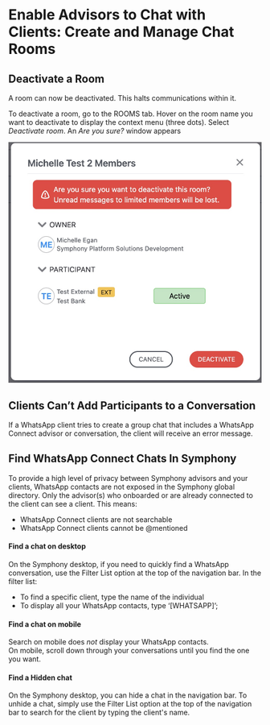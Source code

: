 # Enable Advisors to Chat with Clients: Create and Manage Chat Rooms

## **Deactivate a Room**

A room can now be deactivated. This halts communications within it.

To deactivate a room, go to the ROOMS tab. Hover on the room name you want to deactivate to display the context menu \(three dots\). Select _Deactivate room_. An _Are you sure?_ window appears

![](.gitbook/assets/deactivate-confirmation.jpg)

## **Clients Can’t Add Participants to a Conversation**

If a WhatsApp client tries to create a group chat that includes a WhatsApp Connect advisor or conversation, the client will receive an error message.  


## **Find WhatsApp Connect Chats In Symphony**

To provide a high level of privacy between Symphony advisors and your clients, WhatsApp contacts are not exposed in the Symphony global directory. Only the advisor\(s\) who onboarded or are already connected to the client can see a client. This means:

* WhatsApp Connect clients are not searchable
* WhatsApp Connect clients cannot be @mentioned

#### Find a chat on desktop

On the Symphony desktop, if you need to quickly find  a WhatsApp conversation, use the Filter List option at the top of the navigation bar. In the filter list: 

* To find a specific client, type the name of the individual 
* To display all your WhatsApp contacts, type ‘\[WHATSAPP\]’; 

#### Find a chat on mobile

Search on mobile does _not_ display your WhatsApp contacts.   
On mobile, scroll down through your conversations until you find the one you want. 

#### **Find a Hidden chat**

On the Symphony desktop, you can hide a chat in the navigation bar. To unhide a chat, simply use the Filter List option at the top of the navigation bar to search for the client by typing the client's name.  




